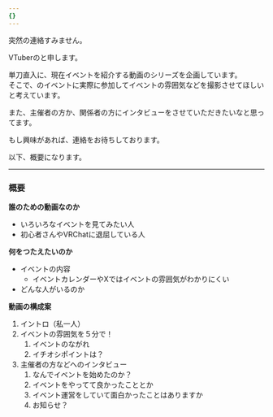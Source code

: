 ```yaml
---
{}
---
```

  

  

突然の連絡すみません。

VTuberのと申します。

単刀直入に、現在イベントを紹介する動画のシリーズを企画しています。  
そこで、のイベントに実際に参加してイベントの雰囲気などを撮影させてほしいと考えています。  

また、主催者の方か、関係者の方にインタビューをさせていただきたいなと思ってます。

もし興味があれば、連絡をお待ちしております。

以下、概要になります。

  

  

---

  

### 概要

**誰のための動画なのか**

- いろいろなイベントを見てみたい人
- 初心者さんやVRChatに退屈している人

  

**何をつたえたいのか**

- イベントの内容
    - イベントカレンダーやXではイベントの雰囲気がわかりにくい
- どんな人がいるのか

  

**動画の構成案**

1. イントロ（私一人）
2. イベントの雰囲気を５分で！
    1. イベントのながれ
    2. イチオシポイントは？
3. 主催者の方などへのインタビュー
    1. なんでイベントを始めたのか？
    2. イベントをやってて良かったこととか
    3. イベント運営をしていて面白かったことはありますか
    4. お知らせ？
